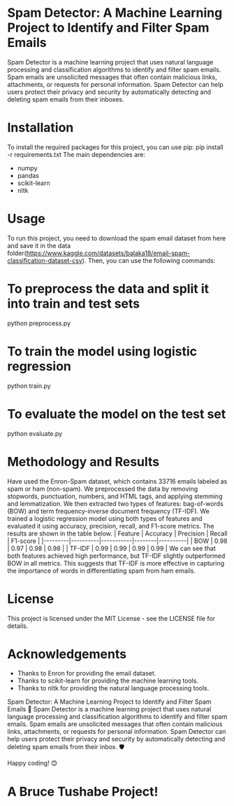 # Spam Detector: A Machine Learning Project to Identify and Filter Spam Emails
Spam Detector is a machine learning project that uses natural language processing and classification algorithms to identify and filter spam emails. Spam emails are unsolicited messages that often contain malicious links, attachments, or requests for personal information. Spam Detector can help users protect their privacy and security by automatically detecting and deleting spam emails from their inboxes.
   
# Installation
To install the required packages for this project, you can use pip:
pip install -r requirements.txt
The main dependencies are:
- numpy
- pandas
- scikit-learn
- nltk

# Usage
To run this project, you need to download the spam email dataset from here and save it in the data folder(https://www.kaggle.com/datasets/balaka18/email-spam-classification-dataset-csv). Then, you can use the following commands:
# To preprocess the data and split it into train and test sets
python preprocess.py

# To train the model using logistic regression
python train.py

# To evaluate the model on the test set
python evaluate.py

# Methodology and Results
Have used the Enron-Spam dataset, which contains 33716 emails labeled as spam or ham (non-spam). We preprocessed the data by removing stopwords, punctuation, numbers, and HTML tags, and applying stemming and lemmatization. We then extracted two types of features: bag-of-words (BOW) and term frequency-inverse document frequency (TF-IDF). We trained a logistic regression model using both types of features and evaluated it using accuracy, precision, recall, and F1-score metrics. The results are shown in the table below.
| Feature | Accuracy | Precision | Recall | F1-score |
|---------|----------|-----------|--------|----------|
| BOW     | 0.98     | 0.97      | 0.98   | 0.98     |
| TF-IDF  | 0.99     | 0.99      | 0.99   | 0.99     |
We can see that both features achieved high performance, but TF-IDF slightly outperformed BOW in all metrics. This suggests that TF-IDF is more effective in capturing the importance of words in differentiating spam from ham emails.
   
# License
This project is licensed under the MIT License - see the LICENSE file for details.

# Acknowledgements
- Thanks to Enron for providing the email dataset.
- Thanks to scikit-learn for providing the machine learning tools.
- Thanks to nltk for providing the natural language processing tools.


Spam Detector: A Machine Learning Project to Identify and Filter Spam Emails 📧
Spam Detector is a machine learning project that uses natural language processing and classification algorithms to identify and filter spam emails. Spam emails are unsolicited messages that often contain malicious links, attachments, or requests for personal information. Spam Detector can help users protect their privacy and security by automatically detecting and deleting spam emails from their inbox. 🛡️

Happy coding! 😊

# A Bruce Tushabe Project!
